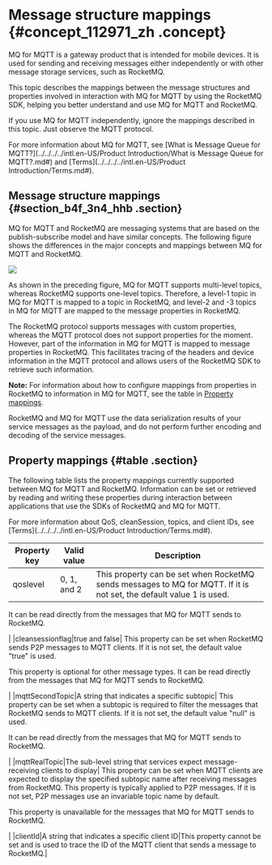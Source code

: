# Message structure mappings {#concept_112971_zh .concept}

MQ for MQTT is a gateway product that is intended for mobile devices. It is used for sending and receiving messages either independently or with other message storage services, such as RocketMQ.

This topic describes the mappings between the message structures and properties involved in interaction with MQ for MQTT by using the RocketMQ SDK, helping you better understand and use MQ for MQTT and RocketMQ.

If you use MQ for MQTT independently, ignore the mappings described in this topic. Just observe the MQTT protocol.

For more information about MQ for MQTT, see [What is Message Queue for MQTT?](../../../../intl.en-US/Product Introduction/What is Message Queue for MQTT?.md#) and [Terms](../../../../intl.en-US/Product Introduction/Terms.md#).

## Message structure mappings {#section_b4f_3n4_hhb .section}

MQ for MQTT and RocketMQ are messaging systems that are based on the publish-subscribe model and have similar concepts. The following figure shows the differences in the major concepts and mappings between MQ for MQTT and RocketMQ.

![](http://static-aliyun-doc.oss-cn-hangzhou.aliyuncs.com/assets/img/152389/156739406443276_en-US.png)

As shown in the preceding figure, MQ for MQTT supports multi-level topics, whereas RocketMQ supports one-level topics. Therefore, a level-1 topic in MQ for MQTT is mapped to a topic in RocketMQ, and level-2 and -3 topics in MQ for MQTT are mapped to the message properties in RocketMQ.

The RocketMQ protocol supports messages with custom properties, whereas the MQTT protocol does not support properties for the moment. However, part of the information in MQ for MQTT is mapped to message properties in RocketMQ. This facilitates tracing of the headers and device information in the MQTT protocol and allows users of the RocketMQ SDK to retrieve such information.

**Note:** For information about how to configure mappings from properties in RocketMQ to information in MQ for MQTT, see the table in [Property mappings](#table).

RocketMQ and MQ for MQTT use the data serialization results of your service messages as the payload, and do not perform further encoding and decoding of the service messages.

## Property mappings {#table .section}

The following table lists the property mappings currently supported between MQ for MQTT and RocketMQ. Information can be set or retrieved by reading and writing these properties during interaction between applications that use the SDKs of RocketMQ and MQ for MQTT.

For more information about QoS, cleanSession, topics, and client IDs, see [Terms](../../../../intl.en-US/Product Introduction/Terms.md#).

|Property key|Valid value|Description|
|------------|-----------|-----------|
|qoslevel|0, 1, and 2| This property can be set when RocketMQ sends messages to MQ for MQTT. If it is not set, the default value 1 is used.

 It can be read directly from the messages that MQ for MQTT sends to RocketMQ.

 |
|cleansessionflag|true and false| This property can be set when RocketMQ sends P2P messages to MQTT clients. If it is not set, the default value "true" is used.

 This property is optional for other message types. It can be read directly from the messages that MQ for MQTT sends to RocketMQ.

 |
|mqttSecondTopic|A string that indicates a specific subtopic| This property can be set when a subtopic is required to filter the messages that RocketMQ sends to MQTT clients. If it is not set, the default value "null" is used.

 It can be read directly from the messages that MQ for MQTT sends to RocketMQ.

 |
|mqttRealTopic|The sub-level string that services expect message-receiving clients to display| This property can be set when MQTT clients are expected to display the specified subtopic name after receiving messages from RocketMQ. This property is typically applied to P2P messages. If it is not set, P2P messages use an invariable topic name by default.

 This property is unavailable for the messages that MQ for MQTT sends to RocketMQ.

 |
|clientId|A string that indicates a specific client ID|This property cannot be set and is used to trace the ID of the MQTT client that sends a message to RocketMQ.|

